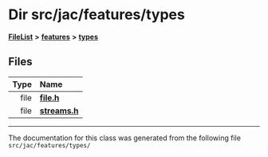 

# Dir src/jac/features/types



[**FileList**](files.md) **>** [**features**](dir_6f95e06b732314161804ab1ef73c9681.md) **>** [**types**](dir_7e10f281dae724a55a0e1ba0acd02229.md)












## Files

| Type | Name |
| ---: | :--- |
| file | [**file.h**](file_8h.md) <br> |
| file | [**streams.h**](streams_8h.md) <br> |



























































------------------------------
The documentation for this class was generated from the following file `src/jac/features/types/`

